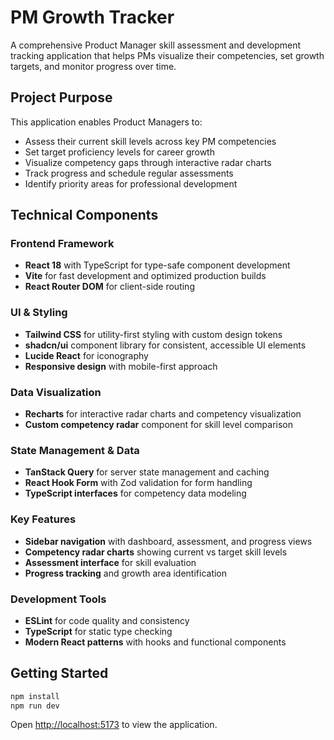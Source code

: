 # PM Growth Tracker

A comprehensive Product Manager skill assessment and development tracking application that helps PMs visualize their competencies, set growth targets, and monitor progress over time.

## Project Purpose

This application enables Product Managers to:
- Assess their current skill levels across key PM competencies
- Set target proficiency levels for career growth
- Visualize competency gaps through interactive radar charts
- Track progress and schedule regular assessments
- Identify priority areas for professional development

## Technical Components

### Frontend Framework
- **React 18** with TypeScript for type-safe component development
- **Vite** for fast development and optimized production builds
- **React Router DOM** for client-side routing

### UI & Styling
- **Tailwind CSS** for utility-first styling with custom design tokens
- **shadcn/ui** component library for consistent, accessible UI elements
- **Lucide React** for iconography
- **Responsive design** with mobile-first approach

### Data Visualization
- **Recharts** for interactive radar charts and competency visualization
- **Custom competency radar** component for skill level comparison

### State Management & Data
- **TanStack Query** for server state management and caching
- **React Hook Form** with Zod validation for form handling
- **TypeScript interfaces** for competency data modeling

### Key Features
- **Sidebar navigation** with dashboard, assessment, and progress views
- **Competency radar charts** showing current vs target skill levels
- **Assessment interface** for skill evaluation
- **Progress tracking** and growth area identification

### Development Tools
- **ESLint** for code quality and consistency
- **TypeScript** for static type checking
- **Modern React patterns** with hooks and functional components

## Getting Started

```bash
npm install
npm run dev
```

Open [http://localhost:5173](http://localhost:5173) to view the application.
